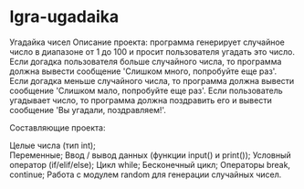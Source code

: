 # Igra-ugadaika
Угадайка чисел
Описание проекта: программа генерирует случайное число в диапазоне от 1 до 100 и просит пользователя угадать это число. Если догадка пользователя больше случайного числа, то программа должна вывести сообщение 'Слишком много, попробуйте еще раз'. Если догадка меньше случайного числа, то программа должна вывести сообщение 'Слишком мало, попробуйте еще раз'. Если пользователь угадывает число, то программа должна поздравить его и вывести сообщение 'Вы угадали, поздравляем!'.

Составляющие проекта:

Целые числа (тип int);	
  Переменные;
  Ввод / вывод данных (функции input() и print());
  Условный оператор (if/elif/else);
  Цикл while;
  Бесконечный цикл;
  Операторы break, continue;
  Работа с модулем random для генерации случайных чисел.
